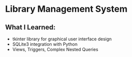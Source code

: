 # Library Management System

## What I Learned:
  - tkinter library for graphical user interface design
  - SQLite3 integration with Python
  - Views, Triggers, Complex Nested Queries
